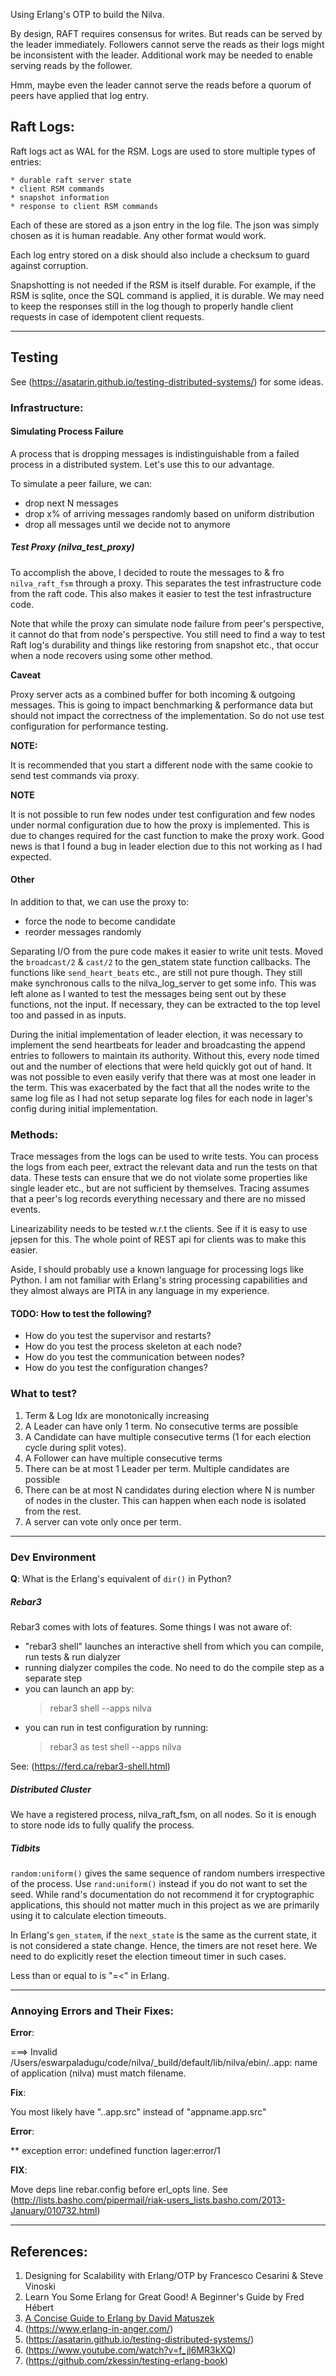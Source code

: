 Using Erlang's OTP to build the Nilva.

By design, RAFT requires consensus for writes. But reads can be served by the
leader immediately. Followers cannot serve the reads as their logs might be
inconsistent with the leader. Additional work may be needed to enable serving
reads by the follower.

Hmm, maybe even the leader cannot serve the reads before a quorum of peers have
applied that log entry.


## Raft Logs:

Raft logs act as WAL for the RSM. Logs are used to store multiple types of
entries:

    * durable raft server state
    * client RSM commands
    * snapshot information
    * response to client RSM commands

Each of these are stored as a json entry in the log file. The json was simply
chosen as it is human readable. Any other format would work.

Each log entry stored on a disk should also include a checksum to guard against
corruption.

Snapshotting is not needed if the RSM is itself durable. For example, if the
RSM is sqlite, once the SQL command is applied, it is durable. We may need to
keep the responses still in the log though to properly handle client requests
in case of idempotent client requests.

---

## Testing

See (https://asatarin.github.io/testing-distributed-systems/) for some ideas.

### Infrastructure:

#### Simulating Process Failure

A process that is dropping messages is indistinguishable from a failed process
in a distributed system. Let's use this to our advantage.

To simulate a peer failure, we can:

+ drop next N messages
+ drop x% of arriving messages randomly based on uniform distribution
+ drop all messages until we decide not to anymore

##### Test Proxy (nilva_test_proxy)

To accomplish the above, I decided to route the messages to & fro `
nilva_raft_fsm` through a proxy. This separates the test infrastructure code
from the raft code. This also makes it easier to test the test infrastructure
code.

Note that while the proxy can simulate node failure from peer's perspective, it
cannot do that from node's perspective. You still need to find a way to test
Raft log's durability and things like restoring from snapshot etc., that occur
when a node recovers using some other method.

**Caveat**

Proxy server acts as a combined buffer for both incoming & outgoing messages.
This is going to impact benchmarking & performance data but should not impact
the correctness of the implementation. So do not use test configuration for
performance testing.

**NOTE:**

It is recommended that you start a different node with the same cookie to send
test commands via proxy.

**NOTE**

It is not possible to run few nodes under test configuration and few nodes
under normal configuration due to how the proxy is implemented. This is due to
changes required for the cast function to make the proxy work. Good news is that
I found a bug in leader election due to this not working as I had expected.

#### Other

In addition to that, we can use the proxy to:

+ force the node to become candidate
+ reorder messages randomly

Separating I/O from the pure code makes it easier to write unit tests. Moved
the `broadcast/2` & `cast/2` to the gen_statem state function callbacks. The
functions like `send_heart_beats` etc., are still not pure though. They still
make synchronous calls to the nilva_log_server to get some info. This was left
alone as I wanted to test the messages being sent out by these functions, not
the input. If necessary, they can be extracted to the top level too and passed
in as inputs.

During the initial implementation of leader election, it was necessary to
implement the send heartbeats for leader and broadcasting the append entries to
followers to maintain its authority. Without this, every node timed out and the
number of elections that were held quickly got out of hand. It was not possible
to even easily verify that there was at most one leader in the term. This was
exacerbated by the fact that all the nodes write to the same log file as I had
not setup separate log files for each node in lager's config during initial
implementation.

### Methods:

Trace messages from the logs can be used to write tests. You can process the
logs from each peer, extract the relevant data and run the tests on that data.
These tests can ensure that we do not violate some properties like single
leader etc., but are not sufficient by themselves. Tracing assumes that a
peer's log records everything necessary and there are no missed events.

Linearizability needs to be tested w.r.t the clients. See if it is easy to use
jepsen for this. The whole point of REST api for clients was to make this
easier.

Aside, I should probably use a known language for processing logs like Python.
I am not familiar with Erlang's string processing capabilities and they almost
always are PITA in any language in my experience.

#### TODO: How to test the following?

- How do you test the supervisor and restarts?
- How do you test the process skeleton at each node?
- How do you test the communication between nodes?
- How do you test the configuration changes?

### What to test?

1. Term & Log Idx are monotonically increasing
2. A Leader can have only 1 term. No consecutive terms are possible
3. A Candidate can have multiple consecutive terms
   (1 for each election cycle during split votes).
4. A Follower can have multiple consecutive terms
5. There can be at most 1 Leader per term. Multiple candidates are possible
6. There can be at most N candidates during election where N is number of nodes
   in the cluster. This can happen when each node is isolated from the rest.
7. A server can vote only once per term.

---

### Dev Environment

**Q**: What is the Erlang's equivalent of `dir()` in Python?

##### Rebar3

Rebar3 comes with lots of features. Some things I was not aware of:

+ "rebar3 shell" launches an interactive shell from which you can compile,
  run tests & run dialyzer
+ running dialyzer compiles the code. No need to do the compile step as a
  separate step
+ you can launch an app by:
    > rebar3 shell --apps nilva
+ you can run in test configuration by running:
    > rebar3 as test shell --apps nilva

See: (https://ferd.ca/rebar3-shell.html)

##### Distributed Cluster

We have a registered process, nilva_raft_fsm, on all nodes. So it is enough to
store node ids to fully qualify the process.


##### Tidbits

`random:uniform()` gives the same sequence of random numbers irrespective of
the process. Use `rand:uniform()` instead if you do not want to set the seed.
While rand's documentation do not recommend it for cryptographic applications,
this should not matter much in this project as we are primarily using it to
calculate election timeouts.

In Erlang's `gen_statem`, if the `next_state` is the same as the current state,
it is not considered a state change. Hence, the timers are not reset here. We
need to do explicitly reset the election timeout timer in such cases.

Less than or equal to is "=<" in Erlang.

---

### Annoying Errors and Their Fixes:

**Error**:

===> Invalid /Users/eswarpaladugu/code/nilva/_build/default/lib/nilva/ebin/..app: name of application (nilva) must match filename.

**Fix**:

You most likely have "..app.src" instead of "appname.app.src"

**Error**:

** exception error: undefined function lager:error/1

**FIX**:

Move deps line rebar.config before erl_opts line. See
(http://lists.basho.com/pipermail/riak-users_lists.basho.com/2013-January/010732.html)

---

References:
----------
1. Designing for Scalability with Erlang/OTP by Francesco Cesarini & Steve Vinoski
2. Learn You Some Erlang for Great Good! A Beginner's Guide by Fred Hébert
3. [A Concise Guide to Erlang by David Matuszek](http://www.cis.upenn.edu/~matuszek/General/ConciseGuides/concise-erlang.html)
4. (https://www.erlang-in-anger.com/)
5. (https://asatarin.github.io/testing-distributed-systems/)
6. (https://www.youtube.com/watch?v=f_jl6MR3kXQ)
7. (https://github.com/zkessin/testing-erlang-book)
